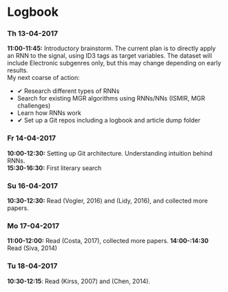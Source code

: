 # Logbook
### Th 13-04-2017
**11:00-11:45:** Introductory brainstorm. The current plan is to directly apply an RNN to the signal, using ID3 tags as target variables. The dataset will include Electronic subgenres only, but this may change depending on early results.  
My next coarse of action:
 * ✔ Research different types of RNNs
 * Search for existing MGR algorithms using RNNs/NNs (ISMIR, MGR challenges)
 * Learn how RNNs work
 * ✔ Set up a Git repos including a logbook and article dump folder

### Fr 14-04-2017
**10:00-12:30:** Setting up Git architecture. Understanding intuition behind RNNs.  
**15:30-16:30:** First literary search

### Su 16-04-2017
**10:30-12:30:** Read (Vogler, 2016) and (Lidy, 2016), and collected more papers.

### Mo 17-04-2017
**11:00-12:00:** Read (Costa, 2017), collected more papers.
**14:00-:14:30** Read (Siva, 2014)

### Tu 18-04-2017
**10:30-12:15**: Read (Kirss, 2007) and (Chen, 2014).
